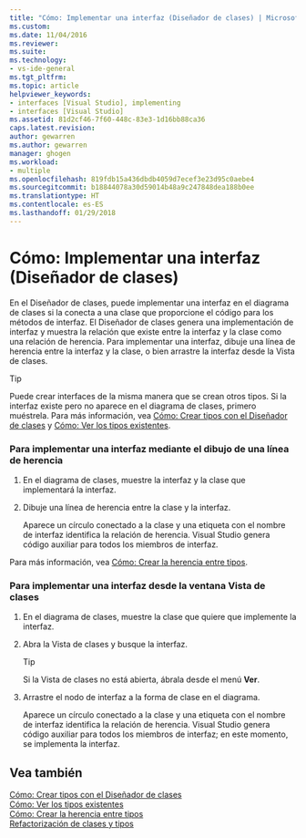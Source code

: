 ```yaml
---
title: "Cómo: Implementar una interfaz (Diseñador de clases) | Microsoft Docs"
ms.custom: 
ms.date: 11/04/2016
ms.reviewer: 
ms.suite: 
ms.technology:
- vs-ide-general
ms.tgt_pltfrm: 
ms.topic: article
helpviewer_keywords:
- interfaces [Visual Studio], implementing
- interfaces [Visual Studio]
ms.assetid: 81d2cf46-7f60-448c-83e3-1d16bb88ca36
caps.latest.revision: 
author: gewarren
ms.author: gewarren
manager: ghogen
ms.workload:
- multiple
ms.openlocfilehash: 819fdb15a436dbdb4059d7ecef3e23d95c0aebe4
ms.sourcegitcommit: b18844078a30d59014b48a9c247848dea188b0ee
ms.translationtype: HT
ms.contentlocale: es-ES
ms.lasthandoff: 01/29/2018
---
```

# <a name="how-to-implement-an-interface-class-designer"></a>Cómo: Implementar una interfaz (Diseñador de clases)
En el Diseñador de clases, puede implementar una interfaz en el diagrama de clases si la conecta a una clase que proporcione el código para los métodos de interfaz. El Diseñador de clases genera una implementación de interfaz y muestra la relación que existe entre la interfaz y la clase como una relación de herencia. Para implementar una interfaz, dibuje una línea de herencia entre la interfaz y la clase, o bien arrastre la interfaz desde la Vista de clases.  
  
> [!TIP]
>  Puede crear interfaces de la misma manera que se crean otros tipos. Si la interfaz existe pero no aparece en el diagrama de clases, primero muéstrela. Para más información, vea [Cómo: Crear tipos con el Diseñador de clases](how-to-create-types.md) y [Cómo: Ver los tipos existentes](how-to-view-existing-types.md).  
  
### <a name="to-implement-an-interface-by-drawing-an-inheritance-line"></a>Para implementar una interfaz mediante el dibujo de una línea de herencia  
  
1.  En el diagrama de clases, muestre la interfaz y la clase que implementará la interfaz.  
  
2.  Dibuje una línea de herencia entre la clase y la interfaz.  
  
     Aparece un círculo conectado a la clase y una etiqueta con el nombre de interfaz identifica la relación de herencia. Visual Studio genera código auxiliar para todos los miembros de interfaz.  
  
 Para más información, vea [Cómo: Crear la herencia entre tipos](how-to-create-inheritance-between-types.md).  
  
### <a name="to-implement-an-interface-from-the-class-view-window"></a>Para implementar una interfaz desde la ventana Vista de clases  
  
1.  En el diagrama de clases, muestre la clase que quiere que implemente la interfaz.  
  
2.  Abra la Vista de clases y busque la interfaz.  
  
    > [!TIP]
    > Si la Vista de clases no está abierta, ábrala desde el menú **Ver**.
  
3.  Arrastre el nodo de interfaz a la forma de clase en el diagrama.  
  
     Aparece un círculo conectado a la clase y una etiqueta con el nombre de interfaz identifica la relación de herencia. Visual Studio genera código auxiliar para todos los miembros de interfaz; en este momento, se implementa la interfaz.  
  
## <a name="see-also"></a>Vea también
[Cómo: Crear tipos con el Diseñador de clases](how-to-create-types.md)   
[Cómo: Ver los tipos existentes](how-to-view-existing-types.md)   
[Cómo: Crear la herencia entre tipos](how-to-create-inheritance-between-types.md)   
[Refactorización de clases y tipos](refactoring-classes-and-types.md)
